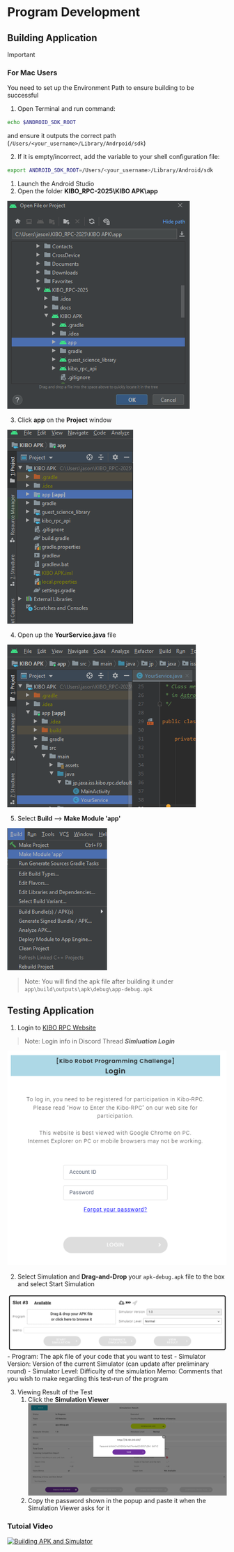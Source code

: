 # Program Development

## Building Application

> [!IMPORTANT]
>
> ### For Mac Users
>
> You need to set up the Environment Path to ensure building to be successful
>
> 1. Open Terminal and run command:
>
> ```bash
> echo $ANDROID_SDK_ROOT
> ```
>
> and ensure it outputs the correct path (`/Users/<your_username>/Library/Andrpoid/sdk`)
>
> 2. If it is empty/incorrect, add the variable to your shell configuration file:
>
> ```bash
> export ANDROID_SDK_ROOT=/Users/<your_username>/Library/Android/sdk
> ```

1. Launch the Android Studio
2. Open the folder **KIBO_RPC-2025\KIBO APK\app**

![](../README_Images/image-3.png)

3. Click **app** on the **Project** window

![](../README_Images/image-4.png)

4. Open up the **YourService.java** file

![](../README_Images/image-6.png)

5. Select **Build** --> **Make Module 'app'**

![](../README_Images/image-5.png)

> Note:
> You will find the apk file after building it under `app\build\outputs\apk\debug\app-debug.apk`

## Testing Application

1. Login to [KIBO RPC Website](https://jaxa.krpc.jp/user-auth)

> Note: Login info in Discord Thread **_Simluation Login_**

![](../README_Images/image-7.png)

2. Select Simulation and **Drag-and-Drop** your `apk-debug.apk` file to the box and select Start Simulation

![](../README_Images/image-8.png) - Program: The apk file of your code that you want to test - Simulator Version: Version of the current Simulator (can update after preliminary round) - Simulator Level: Difficulty of the simulation
Memo: Comments that you wish to make regarding this test-run of the program

3. Viewing Result of the Test
   1. Click the **Simulation Viewer**
      ![](../README_Images/image-9.png)
   2. Copy the password shown in the popup and paste it when the Simulation Viewer asks for it

### Tutoial Video

[![Building APK and Simulator](https://img.youtube.com/vi/LeC3sIL1sWE/0.jpg)](https://www.youtube.com/watch?v=LeC3sIL1sWE)
